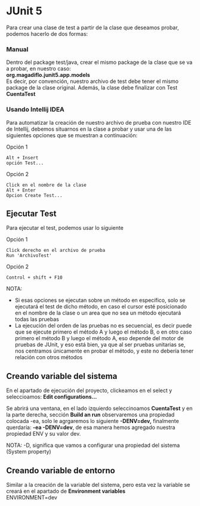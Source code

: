 # JUnit 5

Para crear una clase de test a partir de la clase que deseamos probar,
podemos hacerlo de dos formas:

### Manual
Dentro del package test/java, crear el mismo package de la clase que se va a probar,
en nuestro caso:  
**org.magadiflo.junit5.app.models**  
Es decir, por convención, nuestro archivo de test debe tener el mismo package de 
la clase original. Además, la clase debe finalizar con Test  
**CuentaTest**

### Usando Intellij IDEA
Para automatizar la creación de nuestro archivo de prueba con nuestro IDE de Intellij, 
debemos situarnos en la clase a probar y usar una
de las siguientes opciones que se muestran a continuación:

Opción 1
```
Alt + Insert
opción Test...
```
Opción 2
```
Click en el nombre de la clase
Alt + Enter
Opcion Create Test...
```

## Ejecutar Test
Para ejecutar el test, podemos usar lo siguiente

Opción 1
```
Click derecho en el archivo de prueba
Run 'ArchivoTest'
```

Opción 2
```
Control + shift + F10
```

NOTA: 
- Si esas opciones se ejecutan sobre un método 
en específico, solo se ejecutará el test de dicho método,
en caso el cursor esté posicionado en el nombre de la clase o un area
que no sea un método ejecutará todas las pruebas
- La ejecución del orden de las pruebas no es secuencial, es decir
puede que se ejecute primero el método A y luego el método B, o en otro caso
primero el método B y luego el método A, eso depende del motor de pruebas de 
JUnit, y eso está bien, ya que al ser pruebas unitarias se, nos centramos únicamente
en probar el método, y este no debería tener relación con otros métodos

## Creando variable del sistema 
En el apartado de ejecución del proyecto, clickeamos en el select y
seleccioamos: **Edit configurations...**

Se abrirá una ventana, en el lado izquierdo seleccinoamos **CuentaTest** y 
en la parte derecha, sección **Build an run** observaremos una propiedad
colocada -ea, solo le agrgaremos lo siguiente **-DENV=dev,**
finalmente querdaría: **-ea -DENV=dev**, de esa manera hemos agregado 
nuestra propiedad ENV y su valor dev. 

NOTA: -D, significa que vamos a configurar una propiedad del sistema
(System property)

## Creando variable de entorno
Similar a la creación de la variable del sistema, pero esta vez la variable
se creará en el apartado de **Environment variables**  
ENVIRONMENT=dev
